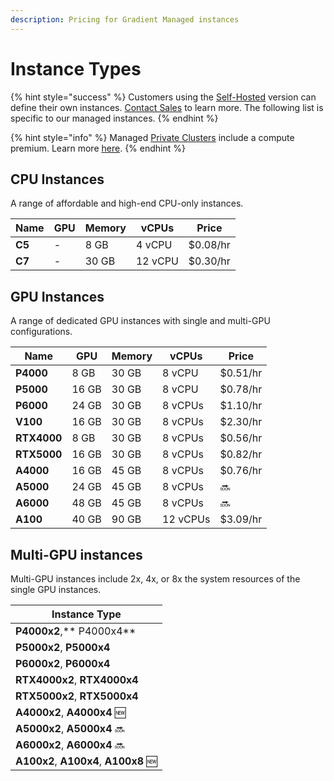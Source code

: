 ```yaml
---
description: Pricing for Gradient Managed instances
---
```


# Instance Types

{% hint style="success" %}
Customers using the [Self-Hosted](../../gradient-private-cloud/about/) version can define their own instances. [Contact Sales](https://info.paperspace.com/contact-sales) to learn more. The following list is specific to our managed instances.
{% endhint %}

{% hint style="info" %}
Managed [Private Clusters](../../gradient-private-cloud/about/) include a compute premium. Learn more [here](https://gradient.paperspace.com/private-cluster-utilization-premium).
{% endhint %}

## CPU Instances

A range of affordable and high-end CPU-only instances.

| Name   | GPU | Memory | vCPUs   | Price    |
| ------ | --- | ------ | ------- | -------- |
| **C5** | -   | 8 GB   | 4 vCPU  | $0.08/hr |
| **C7** | -   | 30 GB  | 12 vCPU | $0.30/hr |

## GPU Instances

A range of dedicated GPU instances with single and multi-GPU configurations.

| Name        | GPU   | Memory | vCPUs    | Price    |
| ----------- | ----- | ------ | -------- | -------- |
| **P4000**   | 8 GB  | 30 GB  | 8 vCPU   | $0.51/hr |
| **P5000**   | 16 GB | 30 GB  | 8 vCPU   | $0.78/hr |
| **P6000**   | 24 GB | 30 GB  | 8 vCPUs  | $1.10/hr |
| **V100**    | 16 GB | 30 GB  | 8 vCPUs  | $2.30/hr |
| **RTX4000** | 8 GB  | 30 GB  | 8 vCPUs  | $0.56/hr |
| **RTX5000** | 16 GB | 30 GB  | 8 vCPUs  | $0.82/hr |
| **A4000**   | 16 GB | 45 GB  | 8 vCPUs  | $0.76/hr |
| **A5000**   | 24 GB | 45 GB  | 8 vCPUs  | 🔜       |
| **A6000**   | 48 GB | 45 GB  | 8 vCPUs  | 🔜       |
| **A100**    | 40 GB | 90 GB  | 12 vCPUs | $3.09/hr |

## Multi-GPU instances

Multi-GPU instances include 2x, 4x, or 8x the system resources of the single GPU instances.&#x20;

| Instance Type                         |
| ------------------------------------- |
| **P4000x2**,** P4000x4**              |
| **P5000x2**, **P5000x4**              |
| **P6000x2**, **P6000x4**              |
| **RTX4000x2**, **RTX4000x4**          |
| **RTX5000x2**, **RTX5000x4**          |
| **A4000x2**, **A4000x4** 🆕           |
| **A5000x2**, **A5000x4** 🔜           |
| **A6000x2**, **A6000x4** 🔜           |
| **A100x2**, **A100x4**, **A100x8** 🆕 |
